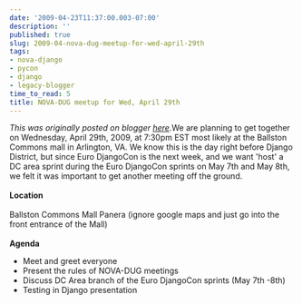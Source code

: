 ```yaml
---
date: '2009-04-23T11:37:00.003-07:00'
description: ''
published: true
slug: 2009-04-nova-dug-meetup-for-wed-april-29th
tags:
- nova-django
- pycon
- django
- legacy-blogger
time_to_read: 5
title: NOVA-DUG meetup for Wed, April 29th
---
```


*This was originally posted on blogger [here](https://pydanny.blogspot.com/2009/04/nova-dug-meetup-for-wed-april-29th.html)*.We are planning to get together on Wednesday, April 29th, 2009, at 7:30pm EST most likely at the Ballston Commons mall in Arlington, VA. We know this is the day right before Django District, but since Euro DjangoCon is the next week, and we want 'host' a DC area sprint during the Euro DjangoCon sprints on May 7th and May 8th, we felt it was important to get another meeting off the ground.<br /><br /><span style="font-weight: bold;"> Location</span><br /><br />Ballston Commons Mall Panera (ignore google maps and just go into the front entrance of the Mall)<br /><br /><span style="font-weight: bold;"> Agenda</span><br /><ul><li>Meet and greet everyone</li><li> Present the rules of NOVA-DUG meetings</li><li> Discuss DC Area branch of the Euro DjangoCon sprints (May 7th -8th)</li><li>Testing in Django presentation</li></ul>